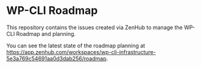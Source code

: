 # WP-CLI Roadmap

This repository contains the issues created via ZenHub to manage the WP-CLI Roadmap and planning.

You can see the latest state of the roadmap planning at https://app.zenhub.com/workspaces/wp-cli-infrastructure-5e3a769c54691aa0d3dab256/roadmap.
